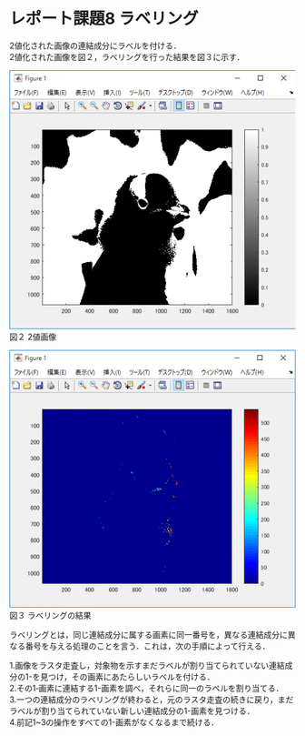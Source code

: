 ﻿# レポート課題8 ラベリング  

2値化された画像の連結成分にラベルを付ける．  
2値化された画像を図２，ラベリングを行った結果を図３に示す．  
  
![原画像](https://github.com/penguinbigwave/lecture_image_processing/blob/master/image/penguin8_1.png?raw=true)  
図２ 2値画像  
  
![原画像](https://github.com/penguinbigwave/lecture_image_processing/blob/master/image/penguin8_2.png?raw=true)  
図３ ラベリングの結果  
  
ラベリングとは，同じ連結成分に属する画素に同一番号を，異なる連結成分に異なる番号を与える処理のことを言う．これは，次の手順によって行える． 
  
1.画像をラスタ走査し，対象物を示すまだラベルが割り当てられていない連結成分の1-を見つけ，その画素にあたらしいラベルを付ける．  
2.その1‐画素に連結する1-画素を調べ，それらに同一のラベルを割り当てる．  
3.一つの連結成分のラベリングが終わると，元のラスタ走査の続きに戻り，まだラベルが割り当てられていない新しい連結成分の1-画素を見つける．  
4.前記1~3の操作をすべての1-画素がなくなるまで続ける．
